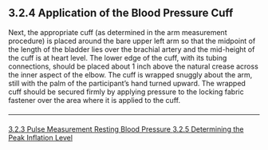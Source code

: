 ## 3.2.4 Application of the Blood Pressure Cuff

Next, the appropriate cuff (as determined in the arm measurement procedure) is placed
around the bare upper left arm so that the midpoint of the length of the bladder lies over
the brachial artery and the mid-height of the cuff is at heart level. The lower edge of the
cuff, with its tubing connections, should be placed about 1 inch above the natural crease
across the inner aspect of the elbow. The cuff is wrapped snuggly about the arm, still
with the palm of the participant’s hand turned upward. The wrapped cuff should be
secured firmly by applying pressure to the locking fabric fastener over the area where it
is applied to the cuff.


<hr class="soften" style="margin-top: 20px;margin-bottom: 20px;"/>

<div class="center">
<div class="btn-group">
  <a href=":pages_path:/manuals/resting/3-02-03-pulse-measurement.md" class="btn btn-default">
    <span class="glyphicon glyphicon-chevron-left"></span>
    3.2.3 Pulse Measurement
  </a>

  <a href=":pages_path:/manuals/resting" class="btn btn-default">
    <span class="glyphicon glyphicon-chevron-up"></span>
    Resting Blood Pressure
  </a>

  <a href=":pages_path:/manuals/resting/3-02-05-determining-peak-inflation-level.md" class="btn btn-success">
    3.2.5 Determining the Peak Inflation Level
    <span class="glyphicon glyphicon-chevron-right"></span>
  </a>
</div>
</div>